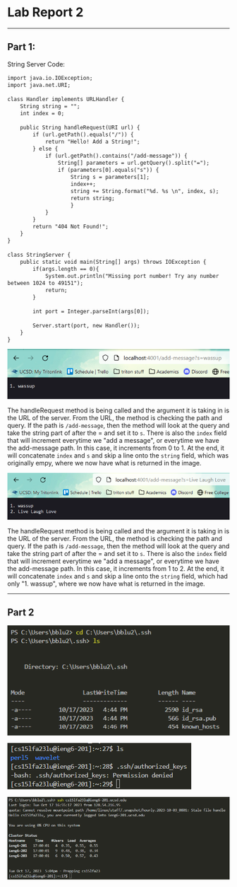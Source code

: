 # Lab Report 2
---
## Part 1: 
String Server Code:
```
import java.io.IOException;
import java.net.URI;

class Handler implements URLHandler {
    String string = "";
    int index = 0;
    
    public String handleRequest(URI url) {
        if (url.getPath().equals("/")) {
            return "Hello! Add a String!";
        } else {
            if (url.getPath().contains("/add-message")) {
                String[] parameters = url.getQuery().split("=");
                if (parameters[0].equals("s")) {
                    String s = parameters[1];
                    index++;
                    string += String.format("%d. %s \n", index, s);
                    return string;
                    }
            }
        }
        return "404 Not Found!";
    }
}

class StringServer {
    public static void main(String[] args) throws IOException {
        if(args.length == 0){
            System.out.println("Missing port number! Try any number between 1024 to 49151");
            return;
        }

        int port = Integer.parseInt(args[0]);

        Server.start(port, new Handler());
    }
}
```
![Image](cse_15l_lab_images/LabReport2Part1Img1.png)

The handleRequest method is being called and the argument it is taking in is the URL of the server. From the URL, the method is checking the path and query. If the path is `/add-message`, then the method will look at the query and take the string part of after the = and set it to `s`. There is also the `index` field that will increment everytime we "add a message", or everytime we have the add-message path. In this case, it increments from 0 to 1. At the end, it will concatenate `index` and `s` and skip a line onto the `string` field, which was originally empy, where we now have what is returned in the image.

![Image](cse_15l_lab_images/LapReport2Part1Img2.png)

The handleRequest method is being called and the argument it is taking in is the URL of the server. From the URL, the method is checking the path and query. If the path is `/add-message`, then the method will look at the query and take the string part of after the = and set it to `s`. There is also the `index` field that will increment everytime we "add a message", or everytime we have the add-message path. In this case, it increments from 1 to 2. At the end, it will concatenate `index` and `s` and skip a line onto the `string` field, which had only "1. wassup", where we now have what is returned in the image.

---
## Part 2
![Image](cse_15l_lab_images/LabReport2Part2Img1.png)

![Image](cse_15l_lab_images/LabReport2Part2Img2.png)

![Image](cse_15l_lab_images/LabReport2Part2Img3.png)
